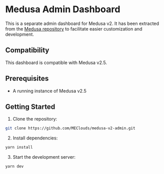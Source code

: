 # Medusa Admin Dashboard

This is a separate admin dashboard for Medusa v2. It has been extracted from the [Medusa repository](https://github.com/medusajs/medusa/tree/develop/packages/admin) to facilitate easier customization and development.

## Compatibility

This dashboard is compatible with Medusa v2.5.

## Prerequisites

- A running instance of Medusa v2.5

## Getting Started

1. Clone the repository:
  ```sh
  git clone https://github.com/MEClouds/medusa-v2-admin.git
  ```
2. Install dependencies:
  ```sh
  yarn install
  ```
3. Start the development server:
  ```sh
  yarn dev
  ```


